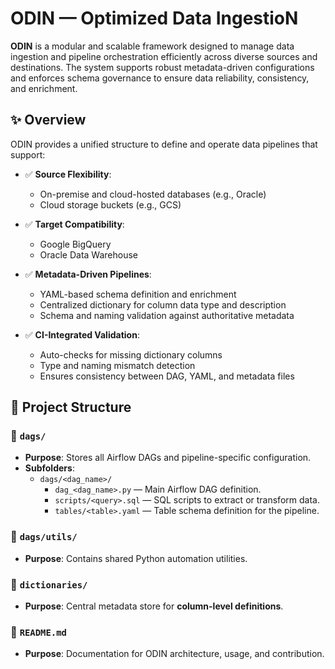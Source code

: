 
# ODIN — Optimized Data IngestioN

**ODIN** is a modular and scalable framework designed to manage data ingestion and pipeline orchestration efficiently across diverse sources and destinations. The system supports robust metadata-driven configurations and enforces schema governance to ensure data reliability, consistency, and enrichment.

## ✨ Overview

ODIN provides a unified structure to define and operate data pipelines that support:

- ✅ **Source Flexibility**:
  - On-premise and cloud-hosted databases (e.g., Oracle)
  - Cloud storage buckets (e.g., GCS)

- ✅ **Target Compatibility**:
  - Google BigQuery
  - Oracle Data Warehouse

- ✅ **Metadata-Driven Pipelines**:
  - YAML-based schema definition and enrichment
  - Centralized dictionary for column data type and description
  - Schema and naming validation against authoritative metadata

- ✅ **CI-Integrated Validation**:
  - Auto-checks for missing dictionary columns
  - Type and naming mismatch detection
  - Ensures consistency between DAG, YAML, and metadata files

## 📁 Project Structure

### 🔹 `dags/`
- **Purpose**: Stores all Airflow DAGs and pipeline-specific configuration.
- **Subfolders**:
  - `dags/<dag_name>/`
    - `dag_<dag_name>.py` — Main Airflow DAG definition.
    - `scripts/<query>.sql` — SQL scripts to extract or transform data.
    - `tables/<table>.yaml` — Table schema definition for the pipeline.

### 🔹 `dags/utils/`
- **Purpose**: Contains shared Python automation utilities.

### 🔹 `dictionaries/`
- **Purpose**: Central metadata store for **column-level definitions**.

### 🔹 `README.md`
- **Purpose**: Documentation for ODIN architecture, usage, and contribution.
